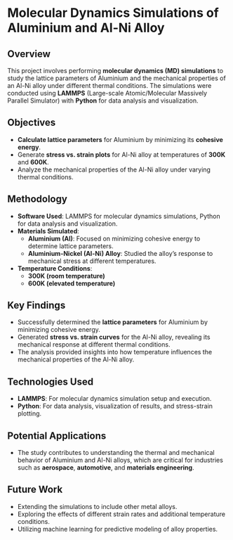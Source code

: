 # Molecular Dynamics Simulations of Aluminium and Al-Ni Alloy

## Overview
This project involves performing **molecular dynamics (MD) simulations** to study the lattice parameters of Aluminium and the mechanical properties of an Al-Ni alloy under different thermal conditions. The simulations were conducted using **LAMMPS** (Large-scale Atomic/Molecular Massively Parallel Simulator) with **Python** for data analysis and visualization.

## Objectives
- **Calculate lattice parameters** for Aluminium by minimizing its **cohesive energy**.
- Generate **stress vs. strain plots** for Al-Ni alloy at temperatures of **300K** and **600K**.
- Analyze the mechanical properties of the Al-Ni alloy under varying thermal conditions.

## Methodology
- **Software Used**: LAMMPS for molecular dynamics simulations, Python for data analysis and visualization.
- **Materials Simulated**:
  - **Aluminium (Al)**: Focused on minimizing cohesive energy to determine lattice parameters.
  - **Aluminium-Nickel (Al-Ni) Alloy**: Studied the alloy’s response to mechanical stress at different temperatures.
- **Temperature Conditions**:
  - **300K (room temperature)**
  - **600K (elevated temperature)**
  
## Key Findings
- Successfully determined the **lattice parameters** for Aluminium by minimizing cohesive energy.
- Generated **stress vs. strain curves** for the Al-Ni alloy, revealing its mechanical response at different thermal conditions.
- The analysis provided insights into how temperature influences the mechanical properties of the Al-Ni alloy.

## Technologies Used
- **LAMMPS**: For molecular dynamics simulation setup and execution.
- **Python**: For data analysis, visualization of results, and stress-strain plotting.

## Potential Applications
- The study contributes to understanding the thermal and mechanical behavior of Aluminium and Al-Ni alloys, which are critical for industries such as **aerospace**, **automotive**, and **materials engineering**.
  
## Future Work
- Extending the simulations to include other metal alloys.
- Exploring the effects of different strain rates and additional temperature conditions.
- Utilizing machine learning for predictive modeling of alloy properties.


